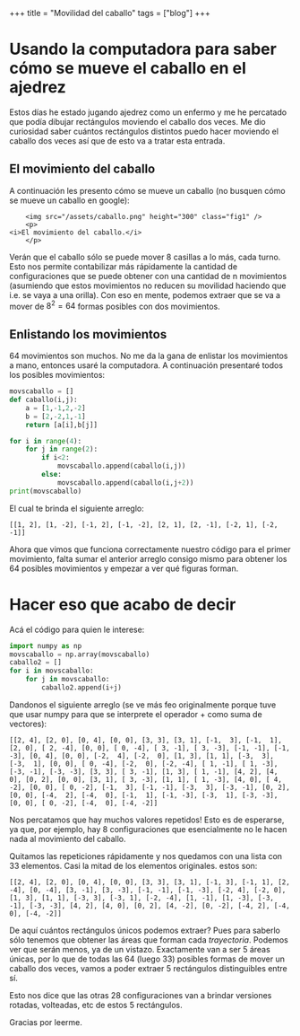 +++
title = "Movilidad del caballo"
tags = ["blog"]
+++

# Usando la computadora para saber cómo se mueve el caballo en el ajedrez  

Estos días he estado jugando ajedrez como un enfermo y me he percatado que podía dibujar rectángulos moviendo el caballo dos veces. Me dio curiosidad saber cuántos rectángulos distintos puedo hacer moviendo el caballo dos veces así que de esto va a tratar esta entrada.

## El movimiento del caballo

A continuación les presento cómo se mueve un caballo (no busquen cómo se mueve un caballo en google):

~~~
    <img src="/assets/caballo.png" height="300" class="fig1" />
    <p>
<i>El movimiento del caballo.</i>
    </p>

~~~

Verán que el caballo sólo se puede mover 8 casillas a lo más, cada turno. Esto nos permite contabilizar más rápidamente la cantidad de configuraciones que se puede obtener con una cantidad de n movimientos (asumiendo que estos movimientos no reducen su movilidad haciendo que i.e. se vaya a una orilla). Con eso en mente, podemos extraer que se va a mover de $8^2 = 64$ formas posibles con dos movimientos.

## Enlistando los movimientos

64 movimientos son muchos. No me da la gana de enlistar los movimientos a mano, entonces usaré la computadora. A continuación presentaré todos los posibles movimientos:

```python
movscaballo = []
def caballo(i,j):
    a = [1,-1,2,-2]
    b = [2,-2,1,-1]
    return [a[i],b[j]]

for i in range(4):
    for j in range(2):
        if i<2:
            movscaballo.append(caballo(i,j))
        else:
            movscaballo.append(caballo(i,j+2))
print(movscaballo)
```

El cual te brinda el siguiente arreglo:

```
[[1, 2], [1, -2], [-1, 2], [-1, -2], [2, 1], [2, -1], [-2, 1], [-2, -1]]
```

Ahora que vimos que funciona correctamente nuestro código para el primer movimiento, falta sumar el anterior arreglo consigo mismo para obtener los 64 posibles movimientos y empezar a ver qué figuras forman.

# Hacer eso que acabo de decir

Acá el código para quien le interese:

```python
import numpy as np
movscaballo = np.array(movscaballo)
caballo2 = []
for i in movscaballo:
    for j in movscaballo:
        caballo2.append(i+j)

```

Dandonos el siguiente arreglo (se ve más feo originalmente porque tuve que usar numpy para que se interprete el operador + como suma de vectores):

```
[[2, 4], [2, 0], [0, 4], [0, 0], [3, 3], [3, 1], [-1,  3], [-1,  1], [2, 0], [ 2, -4], [0, 0], [ 0, -4], [ 3, -1], [ 3, -3], [-1, -1], [-1, -3], [0, 4], [0, 0], [-2,  4], [-2,  0], [1, 3], [1, 1], [-3,  3], [-3,  1], [0, 0], [ 0, -4], [-2,  0], [-2, -4], [ 1, -1], [ 1, -3], [-3, -1], [-3, -3], [3, 3], [ 3, -1], [1, 3], [ 1, -1], [4, 2], [4, 0], [0, 2], [0, 0], [3, 1], [ 3, -3], [1, 1], [ 1, -3], [4, 0], [ 4, -2], [0, 0], [ 0, -2], [-1,  3], [-1, -1], [-3,  3], [-3, -1], [0, 2], [0, 0], [-4,  2], [-4,  0], [-1,  1], [-1, -3], [-3,  1], [-3, -3], [0, 0], [ 0, -2], [-4,  0], [-4, -2]]
```

Nos percatamos que hay muchos valores repetidos! Esto es de esperarse, ya que, por ejemplo, hay 8 configuraciones que esencialmente no le hacen nada al movimiento del caballo. 

Quitamos las repeticiones rápidamente y nos quedamos con una lista con 33 elementos. Casi la mitad de los elementos originales. estos son:

```
[[2, 4], [2, 0], [0, 4], [0, 0], [3, 3], [3, 1], [-1, 3], [-1, 1], [2, -4], [0, -4], [3, -1], [3, -3], [-1, -1], [-1, -3], [-2, 4], [-2, 0], [1, 3], [1, 1], [-3, 3], [-3, 1], [-2, -4], [1, -1], [1, -3], [-3, -1], [-3, -3], [4, 2], [4, 0], [0, 2], [4, -2], [0, -2], [-4, 2], [-4, 0], [-4, -2]]
```

De aquí cuántos rectángulos únicos podemos extraer? Pues para saberlo sólo tenemos que obtener las áreas que forman cada *trayectoria*. Podemos ver que serán menos, ya de un vistazo. Exactamente van a ser 5 áreas únicas, por lo que de todas las 64 (luego 33) posibles formas de mover un caballo dos veces, vamos a poder extraer 5 rectángulos distinguibles entre sí. 

Esto nos dice que las otras 28 configuraciones van a brindar versiones rotadas, volteadas, etc de estos 5 rectángulos.

Gracias por leerme.